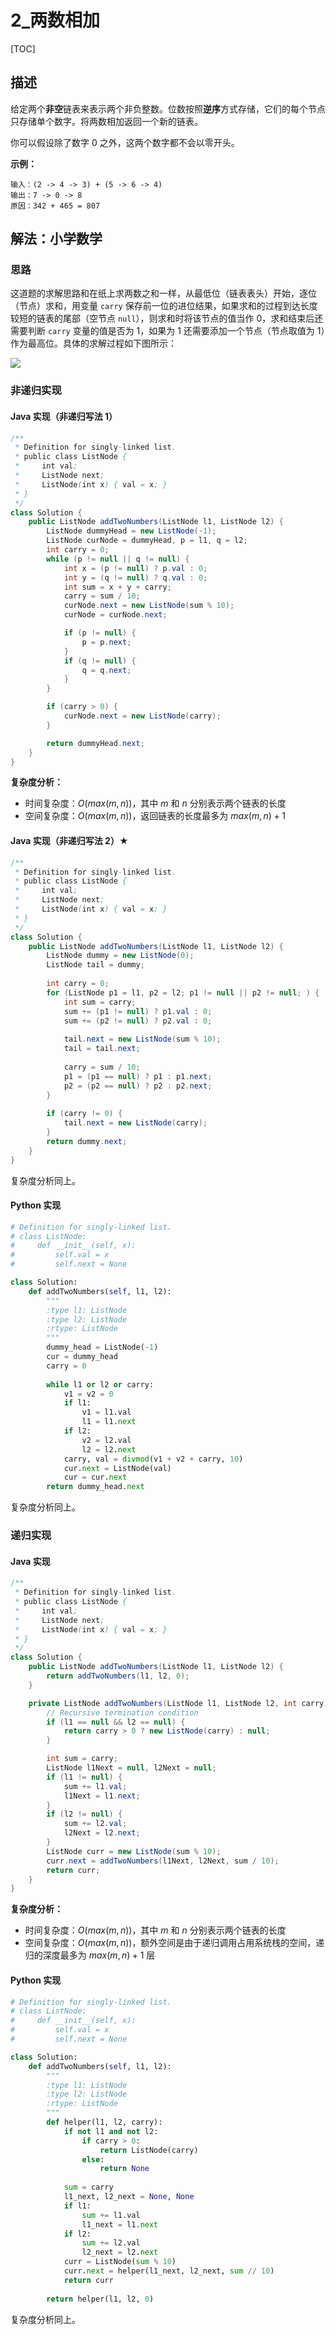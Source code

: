 # 2_两数相加

[TOC]

## 描述

给定两个**非空**链表来表示两个非负整数。位数按照**逆序**方式存储，它们的每个节点只存储单个数字。将两数相加返回一个新的链表。

你可以假设除了数字 0 之外，这两个数字都不会以零开头。

**示例：**

```
输入：(2 -> 4 -> 3) + (5 -> 6 -> 4)
输出：7 -> 0 -> 8
原因：342 + 465 = 807
```

## 解法：小学数学

### 思路

这道题的求解思路和在纸上求两数之和一样，从最低位（链表表头）开始，逐位（节点）求和，用变量 `carry` 保存前一位的进位结果，如果求和的过程到达长度较短的链表的尾部（空节点 `null`），则求和时将该节点的值当作 0，求和结束后还需要判断 `carry` 变量的值是否为 1，如果为 1 还需要添加一个节点（节点取值为 1）作为最高位。具体的求解过程如下图所示：

![](../figs/2_add_two_numbers.png)

### 非递归实现

#### Java 实现（非递归写法 1）

```java
/**
 * Definition for singly-linked list.
 * public class ListNode {
 *     int val;
 *     ListNode next;
 *     ListNode(int x) { val = x; }
 * }
 */
class Solution {
    public ListNode addTwoNumbers(ListNode l1, ListNode l2) {
        ListNode dummyHead = new ListNode(-1);
        ListNode curNode = dummyHead, p = l1, q = l2;
        int carry = 0;
        while (p != null || q != null) {
            int x = (p != null) ? p.val : 0;
            int y = (q != null) ? q.val : 0;
            int sum = x + y + carry;
            carry = sum / 10;
            curNode.next = new ListNode(sum % 10);
            curNode = curNode.next;

            if (p != null) {
                p = p.next;
            }
            if (q != null) {
                q = q.next;
            }
        }

        if (carry > 0) {
            curNode.next = new ListNode(carry);
        }

        return dummyHead.next;
    }
}
```

**复杂度分析：**

- 时间复杂度：$O(max(m, n))$，其中 $m$ 和 $n$ 分别表示两个链表的长度
- 空间复杂度：$O(max(m, n))$，返回链表的长度最多为 $max(m, n) + 1$

#### Java 实现（非递归写法 2）★

```java
/**
 * Definition for singly-linked list.
 * public class ListNode {
 *     int val;
 *     ListNode next;
 *     ListNode(int x) { val = x; }
 * }
 */
class Solution {
    public ListNode addTwoNumbers(ListNode l1, ListNode l2) {
        ListNode dummy = new ListNode(0);
        ListNode tail = dummy;
        
        int carry = 0;
        for (ListNode p1 = l1, p2 = l2; p1 != null || p2 != null; ) {
            int sum = carry;
            sum += (p1 != null) ? p1.val : 0;
            sum += (p2 != null) ? p2.val : 0;
            
            tail.next = new ListNode(sum % 10);
            tail = tail.next;
            
            carry = sum / 10;
            p1 = (p1 == null) ? p1 : p1.next;
            p2 = (p2 == null) ? p2 : p2.next;
        }
        
        if (carry != 0) {
            tail.next = new ListNode(carry);
        }
        return dummy.next;
    }
}
```

复杂度分析同上。

#### Python 实现

```python
# Definition for singly-linked list.
# class ListNode:
#     def __init__(self, x):
#         self.val = x
#         self.next = None

class Solution:
    def addTwoNumbers(self, l1, l2):
        """
        :type l1: ListNode
        :type l2: ListNode
        :rtype: ListNode
        """
        dummy_head = ListNode(-1)
        cur = dummy_head
        carry = 0
        
        while l1 or l2 or carry:
            v1 = v2 = 0
            if l1:
                v1 = l1.val
                l1 = l1.next
            if l2:
                v2 = l2.val
                l2 = l2.next
            carry, val = divmod(v1 + v2 + carry, 10)
            cur.next = ListNode(val)
            cur = cur.next
        return dummy_head.next
```

复杂度分析同上。

### 递归实现

#### Java 实现

```java
/**
 * Definition for singly-linked list.
 * public class ListNode {
 *     int val;
 *     ListNode next;
 *     ListNode(int x) { val = x; }
 * }
 */
class Solution {
    public ListNode addTwoNumbers(ListNode l1, ListNode l2) {
        return addTwoNumbers(l1, l2, 0);
    }

    private ListNode addTwoNumbers(ListNode l1, ListNode l2, int carry) {
        // Recursive termination condition
        if (l1 == null && l2 == null) {
            return carry > 0 ? new ListNode(carry) : null;
        }

        int sum = carry;
        ListNode l1Next = null, l2Next = null;
        if (l1 != null) {
            sum += l1.val;
            l1Next = l1.next;
        }
        if (l2 != null) {
            sum += l2.val;
            l2Next = l2.next;
        }
        ListNode curr = new ListNode(sum % 10);
        curr.next = addTwoNumbers(l1Next, l2Next, sum / 10);
        return curr;
    }
}
```

**复杂度分析：**

- 时间复杂度：$O(max(m, n))$，其中 $m$ 和 $n$ 分别表示两个链表的长度
- 空间复杂度：$O(max(m, n))$，额外空间是由于递归调用占用系统栈的空间，递归的深度最多为 $max(m, n) + 1$ 层

#### Python 实现

```python
# Definition for singly-linked list.
# class ListNode:
#     def __init__(self, x):
#         self.val = x
#         self.next = None

class Solution:
    def addTwoNumbers(self, l1, l2):
        """
        :type l1: ListNode
        :type l2: ListNode
        :rtype: ListNode
        """
        def helper(l1, l2, carry):
            if not l1 and not l2:
                if carry > 0:
                    return ListNode(carry)
                else:
                    return None
                
            sum = carry
            l1_next, l2_next = None, None
            if l1:
                sum += l1.val
                l1_next = l1.next
            if l2:
                sum += l2.val
                l2_next = l2.next
            curr = ListNode(sum % 10)
            curr.next = helper(l1_next, l2_next, sum // 10)
            return curr
        
        return helper(l1, l2, 0)
```

复杂度分析同上。